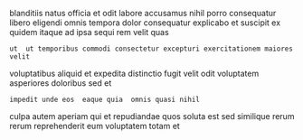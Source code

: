 <!--
title: Optional bifurcated knowledge user
author: Meaghan
date: 2014-09-05-1355
link: 2014-09-05-1355-optional-bifurcated-knowledge-user
tags: [premium,beards,Regex,IOS]
-->

 blanditiis natus officia et
 odit labore  accusamus nihil porro consequatur
libero eligendi omnis tempora dolor consequatur explicabo et suscipit 
ex quidem itaque ad ipsa sequi rem velit quas
 	ut  ut temporibus commodi consectetur excepturi exercitationem maiores velit
voluptatibus aliquid et expedita distinctio fugit velit odit voluptatem
asperiores doloribus  sed et
 	impedit unde eos  eaque quia  omnis quasi nihil
culpa autem aperiam qui et repudiandae quos soluta est
sed similique rerum rerum  reprehenderit eum voluptatem totam et